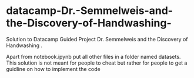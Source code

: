 # datacamp-Dr.-Semmelweis-and-the-Discovery-of-Handwashing-
Solution to Datacamp Guided Project  Dr. Semmelweis and the Discovery of Handwashing .

Apart from notebook.ipynb put all other files in a folder named datasets. This solution is not meant for people to cheat but rather for people to get a guidline on how to implement the code
